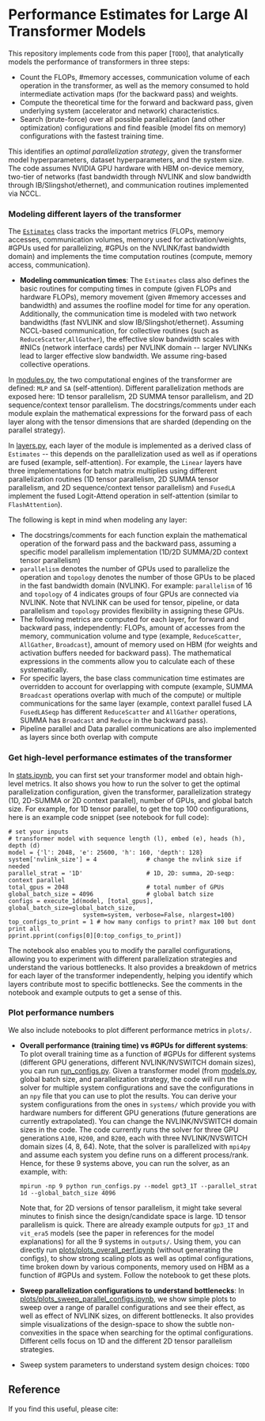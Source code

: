 # Performance Estimates for Large AI Transformer Models

This repository implements code from this paper [`TODO`],  that analytically models the performance of transformers in three steps: 

* Count the FLOPs, #memory accesses, communication volume of each operation in the transformer, as well as the memory consumed to hold intermediate activation maps (for the backward pass) and weights. 
* Compute the theoretical time for the forward and backward pass, given underlying system (accelerator and network) characteristics.
* Search (brute-force) over all possible parallelization (and other optimization) configurations and find feasible (model fits on memory) configurations with the fastest training time.

This identifies an *optimal parallelization strategy*, given the transformer model hyperparameters, dataset hyperparameters, and the system size.  The code assumes NVIDIA GPU hardware with HBM on-device memory, two-tier of networks (fast bandwidth through NVLINK and slow bandwidth through IB/Slingshot/ethernet), and communication routines implemented via NCCL.

### Modeling different layers of the transformer 
The [`Estimates`](estimates.py) class tracks the important metrics (FLOPs, memory accesses, communication volumes, memory used for activation/weights, #GPUs used for parallelizing, #GPUs on the NVLINK/fast bandwidth domain) and implements the time computation routines (compute, memory access, communication). 
* **Modeling communication times**: The `Estimates` class also defines the basic routines for computing times in compute (given FLOPs and hardware FLOPs), memory movement (given #memory accesses and bandwidth) and assumes the roofline model for time for any operation. Additionally, the communication time is modeled with two network bandwidths (fast NVLINK and slow IB/Slingshot/ethernet). Assuming NCCL-based communication, for collective routines (such as `ReduceScatter`,`AllGather`), the effective slow bandwidth scales with #NICs (network interface cards) per NVLINK domain -- larger NVLINKs lead to larger effective slow bandwidth. We assume ring-based collective operations.

In [modules.py](modules.py), the two computational engines of the transformer are defined: `MLP` and `SA` (self-attention). Different parallelization methods are exposed here: 1D tensor parallelism, 2D SUMMA tensor parallelism, and 2D sequence/context tensor parallelism. The docstrings/comments under each module explain the mathematical expressions for the forward pass of each layer along with the tensor dimensions that are sharded (depending on the parallel strategy).

In [layers.py](layers.py), each layer of the module is implemented as a derived class of `Estimates` -- this depends on the parallelization used as well as if operations are fused (example, self-attention).  For example, the `Linear` layers have three implementations for batch matrix multiplies using different parallelization routines  (1D tensor parallelism, 2D SUMMA tensor parallelism, and 2D sequence/context tensor parallelism) and `FusedLA` implement the fused Logit-Attend operation in self-attention (similar to  `FlashAttention`).

The following is kept in mind when modeling any layer:
* The docstrings/comments for each function explain the mathematical operation of the forward pass and the backward pass, assuming a specific model parallelism implementation (1D/2D SUMMA/2D context tensor parallelism)
* `parallelism` denotes the number of GPUs used to parallelize the operation and `topology` denotes the number of those GPUs to be placed in the fast bandwidth domain (NVLINK). For example: `parallelism` of 16 and `topology` of 4 indicates groups of four GPUs are connected via NVLINK. Note that NVLINK can be used for tensor, pipeline, or data parallelism and `topology` provides flexibility in assigning these GPUs.
* The following metrics are computed for each layer, for forward and backward pass, independently: FLOPs, amount of accesses from the memory, communication volume and type (example, `ReduceScatter`,  `AllGather`,  `Broadcast`), amount of memory used on HBM (for weights and activation buffers needed for backward pass). The mathematical expressions in the comments allow you to calculate each of these systematically.
* For specific layers, the base class communication time estimates are overridden to account for overlapping with compute (example, SUMMA `Broadcast` operations overlap with much of the compute) or multiple communications for the same layer (example, context parallel fused LA `FusedLASeqp` has different `ReduceScatter` and  `AllGather` operations, SUMMA has `Broadcast` and `Reduce` in the backward pass).
* Pipeline parallel and Data parallel communications are also implemented as layers since both overlap with compute 

### Get high-level performance estimates of the transformer
In [stats.ipynb](stats.ipynb), you can first set your transformer model and obtain high-level metrics. It also shows you how to run the solver to get the optimal parallelization configuration, given the transformer, parallelization strategy (1D, 2D-SUMMA or 2D context parallel), number of GPUs, and global batch size. For example, for 1D tensor parallel, to get the top 100 configurations, here is an example code snippet (see notebook for full code):
```
# set your inputs
# transformer model with sequence length (l), embed (e), heads (h), depth (d)
model = {'l': 2048, 'e': 25600, 'h': 160, 'depth': 128}
system['nvlink_size'] = 4              # change the nvlink size if needed
parallel_strat = '1D'                  # 1D, 2D: summa, 2D-seqp: context parallel
total_gpus = 2048                      # total number of GPUs
global_batch_size = 4096               # global batch size
configs = execute_1d(model, [total_gpus], global_batch_size=global_batch_size, 
                     system=system, verbose=False, nlargest=100)
top_configs_to_print = 1 # how many configs to print? max 100 but dont print all 
pprint.pprint(configs[0][0:top_configs_to_print]) 
```
The notebook also enables you to modify the parallel configurations, allowing you to experiment with different parallelization strategies and understand the various bottlenecks. It also provides a breakdown of metrics for each layer of the transformer independently, helping you identify which layers contribute most to specific bottlenecks. See the comments in the notebook and example outputs to get a sense of this.

### Plot performance numbers
We also include notebooks to plot different performance metrics in `plots/`.
* **Overall performance (training time) vs #GPUs for different systems**: To plot overall training time as a function of #GPUs for different systems (different GPU generations, different NVLINK/NVSWITCH domain sizes), you can run [run_configs.py](run_configs.py). Given a transformer model (from [models.py](models.py), global batch size, and parallelization strategy, the code will run the solver for multiple system configurations and save the configurations in an `npy` file that you can use to plot the results. You can derive your system configurations from the ones in `systems/` which provide you with hardware numbers for different GPU generations (future generations are currently extrapolated). You can change the NVLINK/NVSWITCH domain sizes in the code. The code currently runs the solver for three GPU generations `A100`, `H200`, and `B200`,  each with three NVLINK/NVSWITCH domain sizes (4, 8, 64). Note, that the solver is parallelized with `mpi4py` and assume each system you define runs on a different process/rank. Hence, for these 9 systems above, you can run the solver, as an example, with:
	```
	mpirun -np 9 python run_configs.py --model gpt3_1T --parallel_strat 1d --global_batch_size 4096
	```
	Note that, for 2D versions of tensor parallelism, it might take several minutes to finish since the design/candidate space is large. 1D tensor parallelism is quick. 
	There are already example outputs for `gp3_1T` and `vit_era5` models (see the paper in references for the model explanations) for all the 9
	systems in `outputs/`. Using them, you can directly run [plots/plots_overall_perf.ipynb](plots/plots_overall_perf.ipynb) (without generating the configs), to show strong scaling plots as well as optimal configurations, time broken down by various components, memory used on HBM as a function of #GPUs and system. Follow the notebook to get these plots.

* **Sweep parallelization configurations to understand bottlenecks**: In [plots/plots_sweep_parallel_configs.ipynb](plots/plots_sweep_parallel_configs.ipynb), we show simple plots to sweep over a range of parallel configurations and see their effect, as well as effect of NVLINK sizes, on different bottlenecks. It also provides simple visualizations of the design-space to show the subtle non-convexities in the space when searching for the optimal configurations. Different cells focus on 1D and the different 2D tensor parallelism strategies.
* Sweep system parameters to understand system design choices: `TODO`

## Reference
If you find this useful, please cite:
